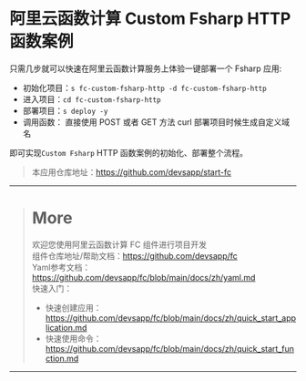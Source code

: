 # 阿里云函数计算 Custom Fsharp HTTP 函数案例

只需几步就可以快速在阿里云函数计算服务上体验一键部署一个 Fsharp 应用:

- 初始化项目：`s fc-custom-fsharp-http -d fc-custom-fsharp-http`
- 进入项目：`cd fc-custom-fsharp-http`
- 部署项目：`s deploy -y`
- 调用函数： 直接使用 POST 或者 GET 方法 curl 部署项目时候生成自定义域名

即可实现`Custom Fsharp` HTTP 函数案例的初始化、部署整个流程。

> 本应用仓库地址：https://github.com/devsapp/start-fc

------------------------------------
> # More
> 欢迎您使用阿里云函数计算 FC 组件进行项目开发   
> 组件仓库地址/帮助文档：https://github.com/devsapp/fc   
> Yaml参考文档：https://github.com/devsapp/fc/blob/main/docs/zh/yaml.md   
> 快速入门：
>   - 快速创建应用：https://github.com/devsapp/fc/blob/main/docs/zh/quick_start_application.md
>   - 快速使用命令：https://github.com/devsapp/fc/blob/main/docs/zh/quick_start_function.md
------------------------------------
